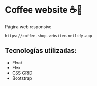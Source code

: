 # Coffee website :coffee::doughnut:
Página web responsive 

```
https://coffee-shop-websitee.netlify.app
```

## Tecnologías utilizadas:
+ Float
+ Flex
+ CSS GRID
+ Bootstrap
